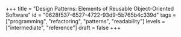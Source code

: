 +++
title =  "Design Patterns: Elements of Reusable Object-Oriented Software"
id =  "0628f537-6527-4722-93d9-5b765b4c339d"
tags =  ["programming", "refactoring", "patterns", "readability"]
levels =  ["intermediate", "reference"]
draft = false
+++
